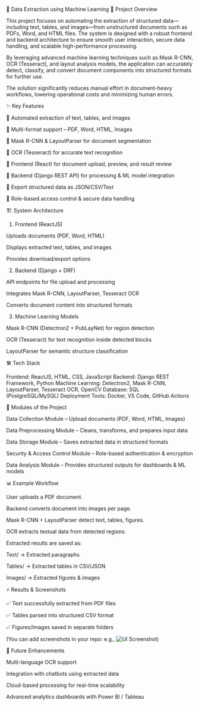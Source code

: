 📄 Data Extraction using Machine Learning
🚀 Project Overview

This project focuses on automating the extraction of structured data—including text, tables, and images—from unstructured documents such as PDFs, Word, and HTML files. The system is designed with a robust frontend and backend architecture to ensure smooth user interaction, secure data handling, and scalable high-performance processing.

By leveraging advanced machine learning techniques such as Mask R-CNN, OCR (Tesseract), and layout analysis models, the application can accurately detect, classify, and convert document components into structured formats for further use.

The solution significantly reduces manual effort in document-heavy workflows, lowering operational costs and minimizing human errors.

✨ Key Features

🔹 Automated extraction of text, tables, and images

🔹 Multi-format support – PDF, Word, HTML, Images

🔹 Mask R-CNN & LayoutParser for document segmentation

🔹 OCR (Tesseract) for accurate text recognition

🔹 Frontend (React) for document upload, preview, and result review

🔹 Backend (Django REST API) for processing & ML model integration

🔹 Export structured data as JSON/CSV/Text

🔹 Role-based access control & secure data handling

🏗️ System Architecture
1. Frontend (ReactJS)

Uploads documents (PDF, Word, HTML)

Displays extracted text, tables, and images

Provides download/export options

2. Backend (Django + DRF)

API endpoints for file upload and processing

Integrates Mask R-CNN, LayoutParser, Tesseract OCR

Converts document content into structured formats

3. Machine Learning Models

Mask R-CNN (Detectron2 + PubLayNet) for region detection

OCR (Tesseract) for text recognition inside detected blocks

LayoutParser for semantic structure classification

🛠️ Tech Stack

Frontend: ReactJS, HTML, CSS, JavaScript
Backend: Django REST Framework, Python
Machine Learning: Detectron2, Mask R-CNN, LayoutParser, Tesseract OCR, OpenCV
Database: SQL (PostgreSQL/MySQL)
Deployment Tools: Docker, VS Code, GitHub Actions

📂 Modules of the Project

Data Collection Module – Upload documents (PDF, Word, HTML, Images)

Data Preprocessing Module – Cleans, transforms, and prepares input data

Data Storage Module – Saves extracted data in structured formats

Security & Access Control Module – Role-based authentication & encryption

Data Analysis Module – Provides structured outputs for dashboards & ML models

📊 Example Workflow

User uploads a PDF document.

Backend converts document into images per page.

Mask R-CNN + LayoutParser detect text, tables, figures.

OCR extracts textual data from detected regions.

Extracted results are saved as:

Text/ → Extracted paragraphs

Tables/ → Extracted tables in CSV/JSON

Images/ → Extracted figures & images

⚡ Results & Screenshots

✅ Text successfully extracted from PDF files

✅ Tables parsed into structured CSV format

✅ Figures/Images saved in separate folders

(You can add screenshots in your repo: e.g., ![UI Screenshot](screenshots/ui.png))

🔮 Future Enhancements

Multi-language OCR support

Integration with chatbots using extracted data

Cloud-based processing for real-time scalability

Advanced analytics dashboards with Power BI / Tableau
